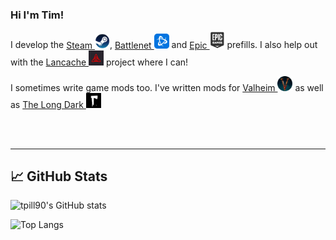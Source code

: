 ### Hi I'm Tim!

I develop the 
[Steam <img alt="alt_text" width="24px" src="img/steam.png" title="Battlenet" alt="Battlenet"/>](https://github.com/tpill90/steam-lancache-prefill),
[Battlenet <img alt="alt_text" width="24px" src="img/battlenet.png" title="Battlenet" alt="Battlenet"/>](https://github.com/tpill90/Battlenet-lancache-prefill)
and [Epic <img alt="alt_text" width="24px" src="img/epic.png" title="Epic" alt="Epic"/>](https://github.com/tpill90/Epic-lancache-prefill) prefills.
I also help out with the [Lancache <img src="img/lancache.png" height="24px" title="Lancache" alt="Lancache" />](https://lancache.net/) project where I can!

I sometimes write game mods too.  I've written mods for [Valheim <img src="img/valheim.png" height="24px" title="Valheim" alt="Valheim" />](https://github.com/tpill90/ValheimMods) as well as [The Long Dark <img src="img/thelongdark.jpg" height="24px" title="The Long Dark" alt="The Long Dark" />](https://github.com/tpill90/TheLongDark-Mods)


</br>
</br>

---

## &#x1f4c8; GitHub Stats

![tpill90's GitHub stats](https://github-readme-stats.vercel.app/api?username=tpill90&show_icons=true&theme=tokyonight&hide_rank=true) 

![Top Langs](https://github-readme-stats.vercel.app/api/top-langs/?username=tpill90&layout=compact)


